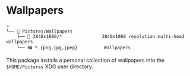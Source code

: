 # Wallpapers

```text
~
└── 📂 Pictures/Wallpapers
    ├── 📂 3840x1080/*               3840x1080 resolution multi-head wallpapers
    └── 🖼️ *.{png,jpg,jpeg}          Wallpapers

```

This package installs a personal collection of wallpapers into the `$HOME/Pictures` XDG user directory.
